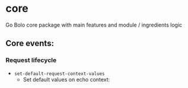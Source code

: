 # core
Go Bolo core package with main features and module / ingredients logic



## Core events:

### Request lifecycle

- `set-default-request-context-values`
  - Set default values on echo context:


